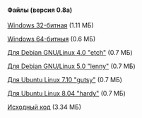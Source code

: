 #### Файлы (версия 0.8a)
[Windows 32-битная](/files/remoodsetup-win32_08a.zip) (1.11 МБ)

[Windows 64-битныя](/files/remood-08a-x64.7z) (0.6 МБ)

[Для Debian GNU/Linux 4.0 "etch"](/files/remood-debian+etch_08a_i386.deb) (0.7 МБ)

[Для Debian GNU/Linux 5.0 "lenny"](/files/remood-debian+lenny_08a_i386.deb) (0.7 МБ)

[Для Ubuntu Linux 7.10 "gutsy"](/files/remood-ubuntu+gutsy_08a_i386.deb) (0.7 МБ)

[Для Ubuntu Linux 8.04 "hardy"](/files/remood-ubuntu+hardy_08a_i386.deb) (0.7 МБ)

[Исходный код](/files/remoodsrc_08a.tar.gz) (3.34 МБ)